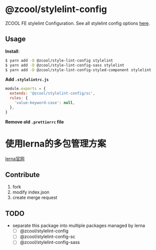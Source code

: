 # @zcool/stylelint-config
ZCOOL FE stylelint Configuration. See all stylelint config options [here](https://stylelint.io/).

## Usage
**Install**:
```bash
$ yarn add -D @zcool/style-lint-config stylelint
$ yarn add -D @zcool/style-lint-config-sass stylelint
$ yarn add -D @zcool/style-lint-config-styled-component stylelint
```

**Add `.stylelintrc.js`**
```js
module.exports = {
  extends: '@zcool/stylelint-config/sc',
  rules: {
    'value-keyword-case': null,
  },
}
```

**Remove old `.prettierrc` file**

# 使用lerna的多包管理方案
 [lerna官网](https://lerna.js.org/)

## Contribute
1. fork
2. modify index.json
3. create merge request

## TODO
- separate this package into multiple packages managed by lerna
  - [ ] @zcool/stylelint-config
  - [ ] @zcool/stylelint-config-sc
  - [ ] @zcool/stylelint-config-sass